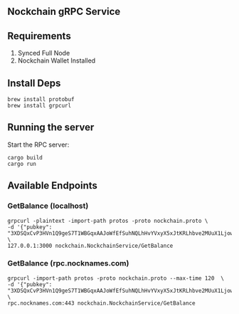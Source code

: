 ## Nockchain gRPC Service

## Requirements
1. Synced Full Node
2. Nockchain Wallet Installed

## Install Deps
```
brew install protobuf
brew install grpcurl

```

## Running the server
Start the RPC server:

```
cargo build
cargo run
```

## Available Endpoints

### GetBalance (localhost)

```
grpcurl -plaintext -import-path protos -proto nockchain.proto \
-d '{"pubkey": "3XDSQxCvP3HVn1Q9geS7T1WBGqxAAJoWfEfSuhNQLhHvYVxyX5xJtKRLhbve2MUuX1LjowfCdM8iPo1sF14VV7Y4kGm1DqP1fCnKAViD1JecQukTSufVkcGVVTeHdfDvDs1u"}' \
127.0.0.1:3000 nockchain.NockchainService/GetBalance
```

### GetBalance (rpc.nocknames.com) 
```
grpcurl -import-path protos -proto nockchain.proto --max-time 120  \
-d '{"pubkey": "3XDSQxCvP3HVn1Q9geS7T1WBGqxAAJoWfEfSuhNQLhHvYVxyX5xJtKRLhbve2MUuX1LjowfCdM8iPo1sF14VV7Y4kGm1DqP1fCnKAViD1JecQukTSufVkcGVVTeHdfDvDs1u"}' \
rpc.nocknames.com:443 nockchain.NockchainService/GetBalance
```
